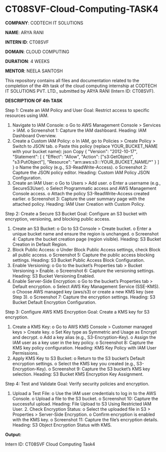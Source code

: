 # CT08SVF-Cloud-Computing-TASK4

**COMPANY**: CODTECH IT SOLUTIONS

**NAME**: ARYA RANI

**INTERN ID**: CT08SVF

**DOMAIN**: CLOUD COMPUTING

**DURATION**: 4 WEEKS

**MENTOR**: NEELA SANTOSH 

This repository contains all files and documentation related to the completion of the 4th task of the cloud computing internship at CODTECH IT SOLUTIONS PVT. LTD., submitted by ARYA RANI (Intern ID: CT08SVF).

**DESCRIPTION OF 4th TASK**

Step 1: Create an IAM Policy and User
Goal: Restrict access to specific resources using IAM.
  1.	Navigate to IAM Console:
      o	Go to AWS Management Console > Services > IAM.
      o	Screenshot 1: Capture the IAM dashboard.
      Heading: IAM Dashboard Overview.
  2.	Create a Custom IAM Policy:
      o	In IAM, go to Policies > Create Policy > Switch to JSON tab.
      o	Paste this policy (replace YOUR_BUCKET_NAME with your bucket name):
json
Copy
{
  "Version": "2012-10-17",
  "Statement": [
    {
      "Effect": "Allow",
      "Action": ["s3:GetObject", "s3:PutObject"],
      "Resource": "arn:aws:s3:::YOUR_BUCKET_NAME/*"
    }
  ]
}
    o	Name the policy (e.g., S3-ReadWrite-Access).
    o	Screenshot 2: Capture the JSON policy editor.
    Heading: Custom IAM Policy JSON Configuration.
  3.	Create an IAM User:
    o	Go to Users > Add user.
    o	Enter a username (e.g., SecureS3User).
    o	Select Programmatic access and AWS Management Console access.
    o	Attach the policy S3-ReadWrite-Access created earlier.
    o	Screenshot 3: Capture the user summary page with the attached policy.
    Heading: IAM User Creation with Custom Policy.

Step 2: Create a Secure S3 Bucket
Goal: Configure an S3 bucket with encryption, versioning, and blocking public access.
  1.	Create an S3 Bucket:
    o	Go to S3 Console > Create bucket.
    o	Enter a unique bucket name and ensure the region is unchanged.
    o	Screenshot 4: Capture the bucket creation page (region visible).
    Heading: S3 Bucket Creation in Default Region.
  2.	Block Public Access:
    o	Under Block Public Access settings, check Block all public access.
    o	Screenshot 5: Capture the public access blocking settings.
    Heading: S3 Bucket Public Access Block Configuration.
  3.	Enable Versioning:
    o	Go to the bucket’s Properties tab > Bucket Versioning > Enable.
    o	Screenshot 6: Capture the versioning settings.
    Heading: S3 Bucket Versioning Enabled.
  4.	Enable Server-Side Encryption:
    o	Go to the bucket’s Properties tab > Default encryption.
    o	Select AWS Key Management Service (SSE-KMS).
    o	Choose AWS managed key (aws/s3) or create a new KMS key (see Step 3).
    o	Screenshot 7: Capture the encryption settings.
    Heading: S3 Bucket Default Encryption Configuration.

Step 3: Configure AWS KMS Encryption
Goal: Create a KMS key for S3 encryption.
  1.	Create a KMS Key:
    o	Go to AWS KMS Console > Customer managed keys > Create key.
    o	Set Key type as Symmetric and Usage as Encrypt and decrypt.
    o	Add a key alias (e.g., S3-Encryption-Key).
    o	Assign the IAM user as a key user in the key policy.
    o	Screenshot 8: Capture the KMS key policy configuration.
    Heading: KMS Key Policy with IAM User Permissions.
  2.	Apply KMS Key to S3 Bucket:
    o	Return to the S3 bucket’s Default encryption settings.
    o	Select the KMS key you created (e.g., S3-Encryption-Key).
    o	Screenshot 9: Capture the S3 bucket’s KMS key selection.
    Heading: S3 Bucket KMS Encryption Key Assignment.

Step 4: Test and Validate
Goal: Verify security policies and encryption.
  1.	Upload a Test File:
    o	Use the IAM user credentials to log in to the AWS Console.
    o	Upload a file to the S3 bucket.
    o	Screenshot 10: Capture the successful upload.
    Heading: File Upload to S3 Using Restricted IAM User.
    2.	Check Encryption Status:
    o	Select the uploaded file in S3 > Properties > Server-Side Encryption.
    o	Confirm encryption is enabled with the KMS key.
    o	Screenshot 11: Capture the file’s encryption details.
    Heading: S3 Object Encryption Status with KMS.

**Output:**









Intern ID: CT08SVF Cloud Computing Task4
